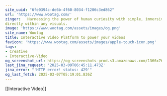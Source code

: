 ```yaml
---
site_uuid: "6fe0394c-de6b-4f60-8034-f1206c3ed862"
url: 'https://www.wootag.com/'
zinger:   Harnessing the power of human curiosity with simple, immersive interactions,
directly within any visuals.
image: 'https://www.wootag.com/assets/images/og.png'
site_name: Wootag
title: Interactive Video Platform to power your videos
favicon: 'https://www.wootag.com/assets/images/apple-touch-icon.png'
tags:
- Creative
- Interactive-Video
og_screenshot_url: https://og-screenshots-prod.s3.amazonaws.com/1366x768/80/false/8b823376178ec491af93605c44917c66d41590cc5222772ddd9f24476ea9cf6f.jpeg
last_jina_request: '2025-03-09T06:45:11.473Z'
jina_error: "'HTTP error! status: 429'"
og_last_fetch: 2025-03-07T05:19:01.836Z
---
```

[[Interactive Video]]
